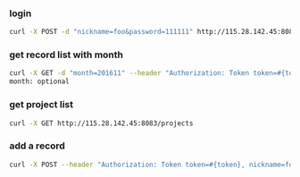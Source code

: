 ### login
```bash
curl -X POST -d "nickname=foo&password=111111" http://115.28.142.45:8083/api/login
```
### get record list with month
```bash
curl -X GET -d "month=201611" --header "Authorization: Token token=#{token}, nickname=foo" http://115.28.142.45:8083/records/list_with_month
month: optional
```
### get project list
```bash
curl -X GET http://115.28.142.45:8083/projects
```
### add a record
```bash
curl -X POST --header "Authorization: Token token=#{token}, nickname=foo" -d "projects_ids[]=1&projects_ids[]=2&date=2016-11-01" http://115.28.142.45:8083/records
```